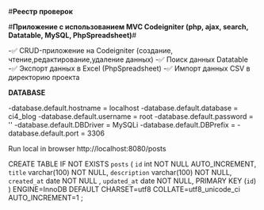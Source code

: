 #__Реестр проверок__

#__Приложение с использованием MVC Codeigniter (php, ajax, search, Datatable, MySQL, PhpSpreadsheet)__#

-:white_check_mark: CRUD-приложение на Codeigniter (создание, чтение,редактирование,удаление данных)
-:white_check_mark: Поиск данных Datatable
-:white_check_mark: Экспорт данных в Excel (PhpSpreadsheet)
-:white_check_mark: Импорт данных CSV в директорию проекта



__DATABASE__

-database.default.hostname = localhost
-database.default.database = ci4_blog
-database.default.username = root
-database.default.password = ''
-database.default.DBDriver = MySQLi
-database.default.DBPrefix =
-database.default.port = 3306

Run local in browser http://localhost:8080/posts

CREATE TABLE IF NOT EXISTS `posts` (
  `id` int NOT NULL AUTO_INCREMENT,
  `title` varchar(100)  NOT NULL,
  `description` varchar(100) NOT NULL,
  `created_at` date NOT NULL ,
  `updated_at` date NOT NULL,
  PRIMARY KEY (`id`)
) ENGINE=InnoDB  DEFAULT CHARSET=utf8 COLLATE=utf8_unicode_ci AUTO_INCREMENT=1 ;
